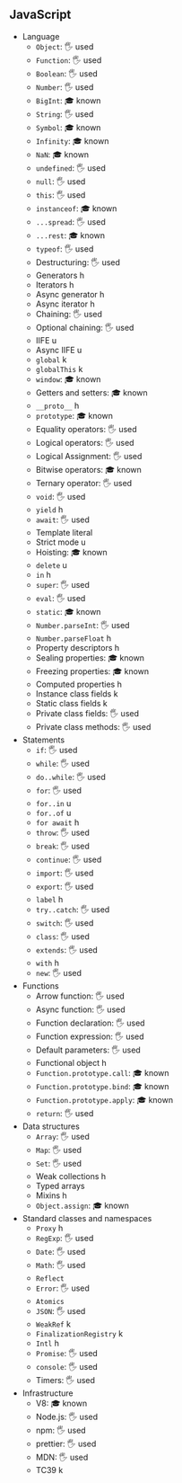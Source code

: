 ## JavaScript

- Language
  - `Object`: 🖐️ used
  - `Function`: 🖐️ used
  - `Boolean`: 🖐️ used
  - `Number`: 🖐️ used
  - `BigInt`: 🎓 known
  - `String`: 🖐️ used
  - `Symbol`: 🎓 known
  - `Infinity`: 🎓 known
  - `NaN`: 🎓 known
  - `undefined`: 🖐️ used
  - `null`: 🖐️ used
  - `this`: 🖐️ used
  - `instanceof`: 🎓 known
  - `...spread`: 🖐️ used
  - `...rest`: 🎓 known
  - `typeof`: 🖐️ used
  - Destructuring: 🖐️ used
  - Generators h
  - Iterators h
  - Async generator h
  - Async iterator h
  - Chaining: 🖐️ used
  - Optional chaining: 🖐️ used
  - IIFE u
  - Async IIFE u
  - `global` k
  - `globalThis` k
  - `window`: 🎓 known
  - Getters and setters: 🎓 known
  - `__proto__` h
  - `prototype`: 🎓 known
  - Equality operators: 🖐️ used
  - Logical operators: 🖐️ used
  - Logical Assignment: 🖐️ used
  - Bitwise operators: 🎓 known
  - Ternary operator: 🖐️ used
  - `void`: 🖐️ used
  - `yield` h
  - `await`: 🖐️ used
  - Template literal
  - Strict mode u
  - Hoisting: 🎓 known
  - `delete` u
  - `in` h
  - `super`: 🖐️ used
  - `eval`: 🖐️ used
  - `static`: 🎓 known
  - `Number.parseInt`: 🖐️ used
  - `Number.parseFloat` h
  - Property descriptors h
  - Sealing properties: 🎓 known
  - Freezing properties: 🎓 known
  - Computed properties h
  - Instance class fields k
  - Static class fields k
  - Private class fields: 🖐️ used
  - Private class methods: 🖐️ used
- Statements
  - `if`: 🖐️ used
  - `while`: 🖐️ used
  - `do..while`: 🖐️ used
  - `for`: 🖐️ used
  - `for..in` u
  - `for..of` u
  - `for await` h
  - `throw`: 🖐️ used
  - `break`: 🖐️ used
  - `continue`: 🖐️ used
  - `import`: 🖐️ used
  - `export`: 🖐️ used
  - `label` h
  - `try..catch`: 🖐️ used
  - `switch`: 🖐️ used
  - `class`: 🖐️ used
  - `extends`: 🖐️ used
  - `with` h
  - `new`: 🖐️ used
- Functions
  - Arrow function: 🖐️ used
  - Async function: 🖐️ used
  - Function declaration: 🖐️ used
  - Function expression: 🖐️ used
  - Default parameters: 🖐️ used
  - Functional object h
  - `Function.prototype.call`: 🎓 known
  - `Function.prototype.bind`: 🎓 known
  - `Function.prototype.apply`: 🎓 known
  - `return`: 🖐️ used
- Data structures
  - `Array`: 🖐️ used
  - `Map`: 🖐️ used
  - `Set`: 🖐️ used
  - Weak collections h
  - Typed arrays 
  - Mixins h
  - `Object.assign`: 🎓 known
- Standard classes and namespaces
  - `Proxy` h
  - `RegExp`: 🖐️ used
  - `Date`: 🖐️ used
  - `Math`: 🖐️ used
  - `Reflect`
  - `Error`: 🖐️ used
  - `Atomics`
  - `JSON`: 🖐️ used
  - `WeakRef` k
  - `FinalizationRegistry` k
  - `Intl` h 
  - `Promise`: 🖐️ used
  - `console`: 🖐️ used
  - Timers: 🖐️ used
- Infrastructure
  - V8: 🎓 known
  - Node.js: 🖐️ used
  - npm: 🖐️ used
  - prettier: 🖐️ used
  - MDN: 🖐️ used
  - TC39 k
